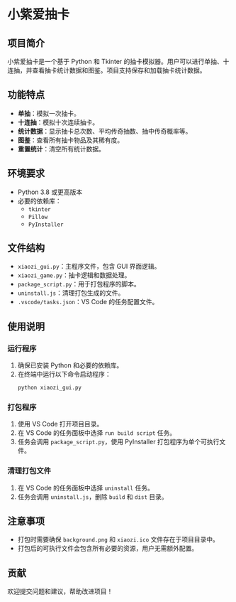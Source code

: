 # 小紫爱抽卡

## 项目简介
小紫爱抽卡是一个基于 Python 和 Tkinter 的抽卡模拟器。用户可以进行单抽、十连抽，并查看抽卡统计数据和图鉴。项目支持保存和加载抽卡统计数据。

## 功能特点
- **单抽**：模拟一次抽卡。
- **十连抽**：模拟十次连续抽卡。
- **统计数据**：显示抽卡总次数、平均传奇抽数、抽中传奇概率等。
- **图鉴**：查看所有抽卡物品及其稀有度。
- **重置统计**：清空所有统计数据。

## 环境要求
- Python 3.8 或更高版本
- 必要的依赖库：
  - `tkinter`
  - `Pillow`
  - `PyInstaller`

## 文件结构
- `xiaozi_gui.py`：主程序文件，包含 GUI 界面逻辑。
- `xiaozi_game.py`：抽卡逻辑和数据处理。
- `package_script.py`：用于打包程序的脚本。
- `uninstall.js`：清理打包生成的文件。
- `.vscode/tasks.json`：VS Code 的任务配置文件。

## 使用说明

### 运行程序
1. 确保已安装 Python 和必要的依赖库。
2. 在终端中运行以下命令启动程序：
   ```bash
   python xiaozi_gui.py
   ```

### 打包程序
1. 使用 VS Code 打开项目目录。
2. 在 VS Code 的任务面板中选择 `run build script` 任务。
3. 任务会调用 `package_script.py`，使用 PyInstaller 打包程序为单个可执行文件。

### 清理打包文件
1. 在 VS Code 的任务面板中选择 `uninstall` 任务。
2. 任务会调用 `uninstall.js`，删除 `build` 和 `dist` 目录。

## 注意事项
- 打包时需要确保 `background.png` 和 `xiaozi.ico` 文件存在于项目目录中。
- 打包后的可执行文件会包含所有必要的资源，用户无需额外配置。

## 贡献
欢迎提交问题和建议，帮助改进项目！